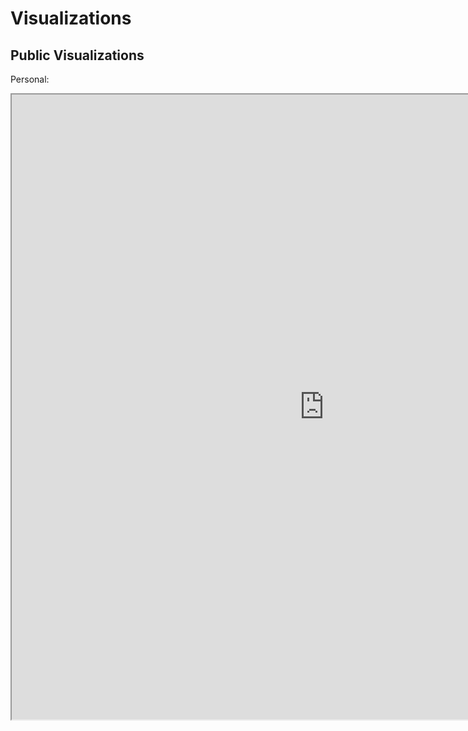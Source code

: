 Visualizations
================

## Public Visualizations

Personal:
<iframe align = "center" width = "1000" height = "1000" src="https://public.tableau.com/profile/poldham#!/vizhome/MySecretPlanforWorldDomination/Historia1?publish=yes"/>

## Look upon my works, ye Mighty, and despair!

### For the USAID ones are no longer funded.

Downloaded images of the public Tableau dashboards I created/managed
during my time at USAID Data Services.

**Digital Ecosystem Country Assessment (DECA) Dashboard:** I created the
Monitoring, Evaluation, and Learning tab, which monitored selected
indicators of digital growth across countries with available data. I
created a graph comparing the indicators between base years and
available years selected by the user. Countries receiving USAID
assistance are marked, and countries by region are highlighted by color.

Active Mobile Money Agent Outlets (Per 100,000 Adults), Base Year 2017:
![DECA 1](DECA%201.png) E-Government Development Index Score (0-1), Base
Year 2018: ![DECA 2](DECA%202.png)

Freedom on the Net: Overall Score (0-100), Base Year 2019: ![DECA
3](DECA%203.png)

Global Competitiveness Index: Competition in Network Services, Value
(1-7), Base Year: 2018 ![DECA 4](DECA%204.png)
